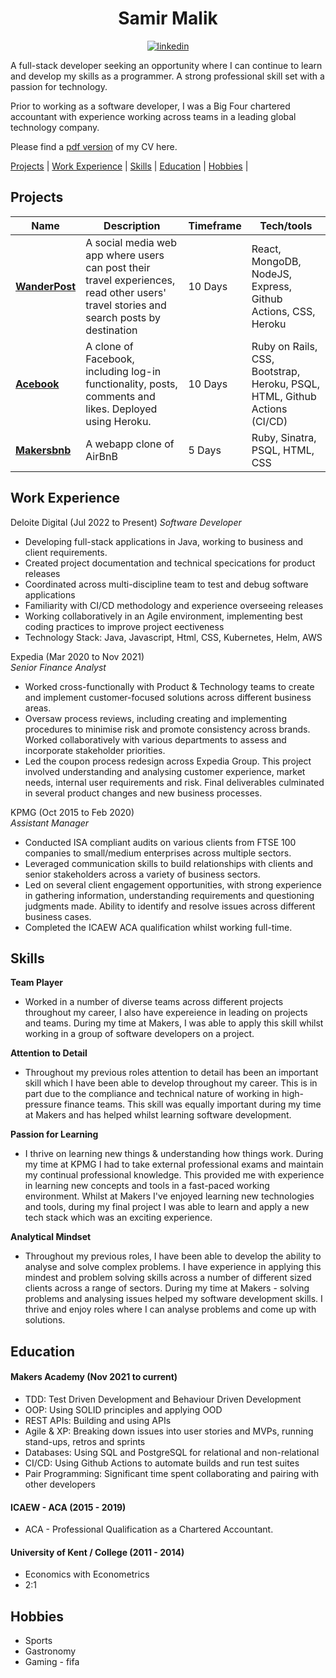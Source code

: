 
<h1 align="center"> Samir Malik </h1>

<div align="center">
 <a href="https://www.linkedin.com/in/samirmalik3000/">
    <img alt="linkedin" title="My LinkedIn Page" src="https://img.shields.io/badge/LinkedIn-0077B5?style=for-the-badge&logo=linkedin&logoColor=white"></a>

</div>

A full-stack developer seeking an opportunity where I can continue to learn and develop my skills as a programmer. A strong professional skill set with a passion for technology.

Prior to working as a software developer, I was a Big Four chartered accountant with experience working across teams in a leading global technology company.

Please find a [pdf version](https://docs.google.com/document/d/1hWNY2YQIsTwELSqAQ6s7D-1DnR4vVuusybHovcjTPaY/edit?usp=sharing) of my CV here. 

[Projects](#projects) |  [Work Experience](#work-experience) | [Skills](#skills) | [Education](#education) | [Hobbies](#hobbies) |  

## Projects

| Name                         | Description        | Timeframe             | Tech/tools            |
| ---------------------------- | -----------------   | --------------                | -----------------     |
| **[WanderPost](https://github.com/smm3000/travel-log)**  | A social media web app where users can post their travel experiences, read other users' travel stories and search posts by destination |  10 Days   |  React, MongoDB, NodeJS, Express, Github Actions, CSS, Heroku    |
| **[Acebook](https://github.com/smm3000/acebook-CHATS)**| A clone of Facebook, including log-in functionality, posts, comments and likes. Deployed using Heroku. |  10 Days  |  Ruby on Rails, CSS, Bootstrap, Heroku, PSQL, HTML, Github Actions (CI/CD)  |
| **[Makersbnb](https://github.com/smm3000/MakersBNB5)**  |  A webapp clone of AirBnB  |  5 Days   |  Ruby, Sinatra, PSQL, HTML, CSS  |

## Work Experience

Deloite Digital (Jul 2022 to Present)
*Software Developer*

* Developing full-stack applications in Java, working to business and client requirements.
* Created project documentation and technical speci cations for product releases
* Coordinated across multi-discipline team to test and debug software applications
* Familiarity with CI/CD methodology and experience overseeing releases
* Working collaboratively in an Agile environment, implementing best coding practices to improve project e ectiveness
* Technology Stack: Java, Javascript, Html, CSS, Kubernetes, Helm, AWS

Expedia (Mar 2020 to Nov 2021)  
*Senior Finance Analyst*

* Worked cross-functionally with Product & Technology teams to create and implement customer-focused solutions across different business areas.
* Oversaw process reviews, including creating and implementing procedures to minimise risk and promote consistency across brands. Worked collaboratively with various departments to assess and incorporate stakeholder priorities.
* Led the coupon process redesign across Expedia Group. This project involved understanding and analysing customer experience, market needs, internal user requirements and risk. Final deliverables culminated in several product changes and new business processes. 


KPMG (Oct 2015 to Feb 2020)  
*Assistant Manager*

* Conducted ISA compliant audits on various clients from FTSE 100 companies to small/medium enterprises across multiple sectors. 
* Leveraged communication skills to build relationships with clients and senior stakeholders across a variety of business sectors. 
* Led on several client engagement opportunities, with strong experience in gathering information, understanding requirements and questioning judgments made. Ability to identify and resolve issues across different business cases.
* Completed the ICAEW ACA qualification whilst working full-time. 


## Skills

 **Team Player**

* Worked in a number of diverse teams across different projects throughout my career, I also have expereience in leading on projects and teams. During my time at Makers, I was able to apply this skill whilst working in a group of software developers on a project.

**Attention to Detail**

* Throughout my previous roles attention to detail has been an important skill which I have been able to develop throughout my career. This is in part due to the compliance and technical nature of working in high-pressure finance teams. This skill was equally important during my time at Makers and has helped whilst learning software development. 

**Passion for Learning**

* I thrive on learning new things & understanding how things work. During my time at KPMG I had to take external professional exams and maintain my continual professional knowledge. This provided me with experience in learning new concepts and tools in a fast-paced working environment. Whilst at Makers I've enjoyed learning new technologies and tools, during my final project I was able to learn and apply a new tech stack which was an exciting experience.

**Analytical Mindset**

* Throughout my previous roles, I have been able to develop the ability to analyse and solve complex problems. I have experience in applying this mindest and problem solving skills across a number of different sized clients across a range of sectors. During my time at Makers - solving problems and analysing issues helped my software development skills. I thrive and enjoy roles where I can analyse problems and come up with solutions. 

## Education

#### Makers Academy (Nov 2021 to current)
- TDD: Test Driven Development and Behaviour Driven Development
- OOP: Using SOLID principles and applying OOD
- REST APIs: Building and using APIs
- Agile & XP: Breaking down issues into user stories and MVPs, running stand-ups, retros and sprints
- Databases: Using SQL and PostgreSQL for relational and non-relational
- CI/CD: Using Github Actions to automate builds and run test suites
- Pair Programming: Significant time spent collaborating and pairing with other developers

#### ICAEW - ACA (2015 - 2019)

- ACA - Professional Qualification as a Chartered Accountant.

#### University of Kent / College (2011 - 2014)

- Economics with Econometrics 
- 2:1 

## Hobbies

- Sports
- Gastronomy
- Gaming - fifa
